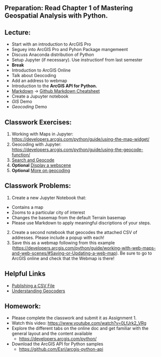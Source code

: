## Preparation: Read Chapter 1 of **Mastering Geospatial Analysis with Python**.

## Lecture:
- Start with an introduction to ArcGIS Pro
- Seguey into ArcGIS Pro and Pyhon Package mangemeent
- Discuss Anaconda distribution of Python
- Setup Jupyter (if necessary). Use instructionf from last semester
- **Break**
- Introduction to ArcGIS Online
- Talk about Geocoding
- Add an address to webmap
- Introduction to the **ArcGIS API for Python.**
- [Markdown](https://www.markdowntutorial.com/) -> [Github Markdown Cheatsheet](https://github.com/adam-p/markdown-here/wiki/Markdown-Cheatsheet#code)
- Create a Jupuyter notebook
- *GIS* Demo
- *Geocoding* Demo

## Classwork Exercises:
1. Working with Maps in Jupyter: https://developers.arcgis.com/python/guide/using-the-map-widget/
2. Geocoding with Jupyter: https://developers.arcgis.com/python/guide/using-the-geocode-function/
3. [Search and Geocode](https://developers.arcgis.com/labs/python/search-and-geocode/)
4. **Optional** [Display a webscene](https://developers.arcgis.com/labs/python/display-web-scene/)
4. **Optional** [More on geocoding](https://developers.arcgis.com/python/guide/understanding-geocoders/)

## Classwork Problems:
1. Create a new Jupyter Notebook that:
  - Contains a map
  - Zooms to a particular city of interest
  - Changes the basemap from the default Terrain basemap
  - Please use Markdown to apply meaningful discriptions of your steps.
2. Create a second notebook that geocodes the attached CSV of addresses. Please include a popup with each!
3. Save this as a webmap following from this example (https://developers.arcgis.com/python/guide/working-with-web-maps-and-web-scenes/#Saving-or-Updating-a-web-map). Be sure to go to ArcGIS online and check that the Webmap is there!

## Helpful Links
- [Publishing a CSV File](https://developers.arcgis.com/python/sample-notebooks/publishing-sd-shapefiles-and-csv/)
- [Understanding Geocoders](https://developers.arcgis.com/python/guide/understanding-geocoders/)

## Homework:
- Please complete the classwork and submit it as Assignment 1.
- Watch this video: https://www.youtube.com/watch?v=0LfJrk2_VRg
- Explore the different tabs on the online doc and get familiar with the general layout and the content available
  - https://developers.arcgis.com/python/ 
- Download the ArcGIS API for Python samples 
  - https://github.com/Esri/arcgis-python-api

